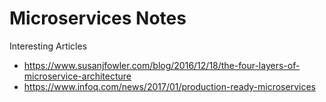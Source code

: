 
Microservices Notes
==============================







Interesting Articles
* https://www.susanjfowler.com/blog/2016/12/18/the-four-layers-of-microservice-architecture
* https://www.infoq.com/news/2017/01/production-ready-microservices

